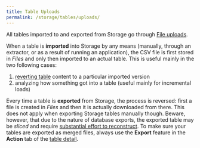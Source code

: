 ```yaml
---
title: Table Uploads
permalink: /storage/tables/uploads/
---
```


All tables imported to and exported from Storage go through [File uploads](/storage/file-uploads/).

When a table is **imported** into Storage by any means (manually, through an extractor, or as a result of running an application),
the CSV file is first stored in *Files* and only then imported to an actual table. This is useful mainly in the two following cases:

1. [reverting table](/storage/tables/#events) content to a particular imported version
2. analyzing how something got into a table (useful mainly for incremental loads)

Every time a table is **exported** from Storage, the process is reversed: first a file is
created in *Files* and then it is actually downloaded from there. This does not apply when exporting
Storage tables manually though.
Beware, however, that due to the nature of database exports, the exported table may be *sliced* and require
[substantial effort to reconstruct](http://developers.keboola.com/integrate/storage/api/import-export/#working-with-sliced-files).
To make sure your tables are exported as merged files, always use the **Export** feature in 
the **Action** tab of the [table detail](/storage/tables/#export).

